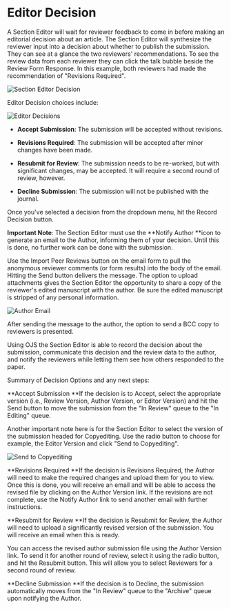 # Editor Decision



A Section Editor will wait for reviewer feedback to come in before making an editorial decision about an article. The Section Editor will synthesize the reviewer input into a decision about whether to publish the submission. They can see at a glance the two reviewers' recommendations. To see the review data from each reviewer they can click the talk bubble beside the Review Form Response. In this example, both reviewers had made the recommendation of "Revisions Required".

![Section Editor Decision](images/chapter8/section_editor_decision.png)



Editor Decision choices include:

![Editor Decisions](images/chapter8/section_13.png)

* **Accept Submission**: The submission will be accepted without revisions.

* **Revisions Required**: The submission will be accepted after minor changes have been made.

* **Resubmit for Review**: The submission needs to be re-worked, but with significant changes, may be accepted. It will require a second round of review, however.

* **Decline Submission**: The submission will not be published with the journal.

Once you've selected a decision from the dropdown menu, hit the Record Decision button.

**Important Note**: The Section Editor must use the **Notify Author **icon to generate an email to the Author, informing them of your decision. Until this is done, no further work can be done with the submission.

Use the Import Peer Reviews button on the email form to pull the anonymous reviewer comments (or form results) into the body of the email. Hitting the Send button delivers the message. The option to upload attachments gives the Section Editor the opportunity to share a copy of the reviewer's edited manuscript with the author. Be sure the edited manuscript is stripped of any personal information. 

![Author Email](images/chapter8/section_14.png)

After sending the message to the author, the option to send a BCC copy to reviewers is presented.

Using OJS the Section Editor is able to record the decision about the submission, communicate this decision and the review data to the author, and notify the reviewers while letting them see how others responded to the paper.



Summary of Decision Options and any next steps:

**Accept Submission
**If the decision is to Accept, select the appropriate version (i.e., Review Version, Author Version, or Editor Version) and hit the Send button to move the submission from the "In Review" queue to the "In Editing" queue.

Another important note here is for the Section Editor to select the version of the submission headed for Copyediting. Use the radio button to choose for example, the Editor Version and click "Send to Copyediting".


![Send to Copyediting](images/chapter8/editor_send_to_copyedit.png)





**Revisions Required
**If the decision is Revisions Required, the Author will need to make the required changes and upload them for you to view. Once this is done, you will receive an email and will be able to access the revised file by clicking on the Author Version link.
If the revisions are not complete, use the Notify Author link to send another email with further instructions.


**Resubmit for Review
**If the decision is Resubmit for Review, the Author will need to upload a significantly revised version of the submission. You will receive an email when this is ready.

You can access the revised author submission file using the Author Version link. To send it for another round of review, select it using the radio button, and hit the Resubmit button.
This will allow you to select Reviewers for a second round of review.

**Decline Submission
**If the decision is to Decline, the submission automatically moves from the "In Review" queue to the "Archive" queue upon notifying the Author.